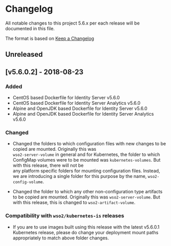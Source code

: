 # Changelog
All notable changes to this project 5.6.x per each release will be documented in this file.

The format is based on [Keep a Changelog](https://keepachangelog.com/en/1.0.0/)

## Unreleased

## [v5.6.0.2] - 2018-08-23
### Added
- CentOS based Dockerfile for Identity Server v5.6.0
- CentOS based Dockerfile for Identity Server Analytics v5.6.0
- Alpine and OpenJDK based Dockerfile for Identity Server v5.6.0
- Alpine and OpenJDK based Dockerfile for Identity Server Analytics v5.6.0

### Changed
- Changed the folders to which configuration files with new changes to be copied are mounted. 
Originally this was <br>`wso2-server-volume` in general and for Kubernetes, the folder to which
ConfigMap volumes were to be mounted was `kubernetes-volumes`. But with this release, there will not be <br>
any platform specific folders for mounting configuration files. Instead, we are introducing a single folder 
for this purpose by the name, `wso2-config-volume`. 

- Changed the folder to which any other non-configuration type artifacts to be copied are mounted.
Originally this was `wso2-server-volume`. But with this release, this is changed to `wso2-artifact-volume`.

### Compatibility with `wso2/kubernetes-is` releases
- If you are to use images built using this release with the latest v5.6.0.1 Kubernetes release, please do change
your deployment mount paths appropriately to match above folder changes.

[Unreleased]: https://github.com/wso2/docker-is/compare/v5.6.0.1...5.6.x
